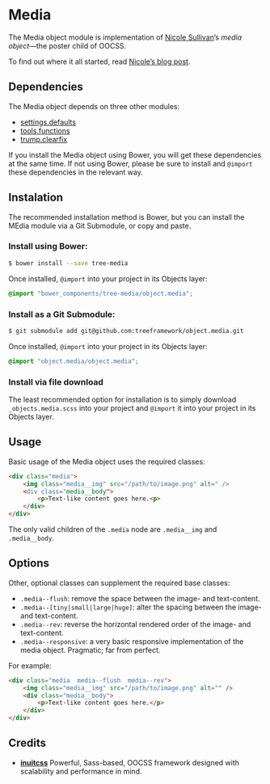 # Media

The Media  object module is implementation of
[Nicole Sullivan](https://twitter.com/stubbornella)’s
<cite>media object</cite>—the poster child of OOCSS.

To find out where it all started, read [Nicole’s blog
post](http://www.stubbornella.org/content/2010/06/25/the-media-object-saves-hundreds-of-lines-of-code/).

## Dependencies

The Media object depends on three other modules:

* [settings.defaults](https://github.com/treeframework/settings.defaults)
* [tools.functions](https://github.com/treeframework/tools.functions)
* [trump.clearfix](https://github.com/treeframework/trump.clearfix)

If you install the Media object using Bower, you will get these dependencies at
the same time. If not using Bower, please be sure to install and `@import` these
dependencies in the relevant way.

## Instalation

The recommended installation method is Bower, but you can install the MEdia
module via a Git Submodule, or copy and paste.

### Install using Bower:

```sh
$ bower install --save tree-media
```

Once installed, `@import` into your project in its Objects layer:

```scss
@import "bower_components/tree-media/object.media";
```

### Install as a Git Submodule:

```sh
$ git submodule add git@github.com:treeframework/object.media.git
```

Once installed, `@import` into your project in its Objects layer:

```scss
@import "object.media/object.media";
```

### Install via file download

The least recommended option for installation is to simply download
`_objects.media.scss` into your project and `@import` it into your project in
its Objects layer.

## Usage

Basic usage of the Media object uses the required classes:

```html
<div class="media">
    <img class="media__img" src="/path/to/image.png" alt=" />
    <div class="media__body">
        <p>Text-like content goes here.<p>
    </div>
</div>
```

The only valid children of the `.media` node are `.media__img` and
`.media__body`.

## Options

Other, optional classes can supplement the required base classes:

* `.media--flush`: remove the space between the image- and text-content.
* `.media--[tiny|small|large|huge]`: alter the spacing between the image- and
  text-content.
* `.media--rev`: reverse the horizontal rendered order of the image- and
  text-content.
* `.media--responsive`: a very basic responsive implementation of the media
  object. Pragmatic; far from perfect.

For example:

```html
<div class="media  media--flush  media--rev">
    <img class="media__img" src="/path/to/image.png" alt="" />
    <div class="media__body">
        <p>Text-like content goes here.</p>
    </div>
</div>
```

## Credits

* **[inuitcss](https://github.com/inuitcss)** Powerful, Sass-based, OOCSS
framework designed with scalability and performance in mind.
